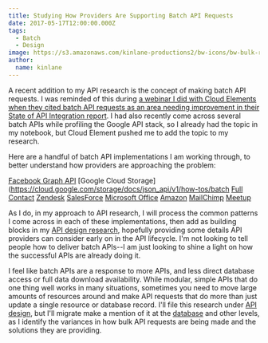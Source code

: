 ```yaml
---
title: Studying How Providers Are Supporting Batch API Requests
date: 2017-05-17T12:00:00.000Z
tags:
  - Batch
  - Design
image: https://s3.amazonaws.com/kinlane-productions2/bw-icons/bw-bulk-requests.png
author:
  name: kinlane
---
```

A recent addition to my API research is the concept of making batch API requests. I was reminded of this during [a webinar I did with Cloud Elements when they cited batch API requests as an area needing improvement in their State of API Integration report](http://resources.cloud-elements.com/presentations-2/the-state-of-api-integration-webinar-slides). I had also recently come across several batch APIs while profiling the Google API stack, so I already had the topic in my notebook, but Cloud Element pushed me to add the topic to my research.

Here are a handful of batch API implementations I am working through, to better understand how providers are approaching the problem:

[Facebook Graph API](https://developers.facebook.com/docs/graph-api/making-multiple-requests)
[Google Cloud Storage](https://cloud.google.com/storage/docs/json_api/v1/how-tos/batch
[Full Contact](https://www.fullcontact.com/developer/docs/batch/)
[Zendesk](https://developer.zendesk.com/blog/from-100-requests-to-1-introducing-our-new-bulk-and-batch-apis)
[SalesForce](https://developer.salesforce.com/docs/atlas.en-us.api_rest.meta/api_rest/requests_composite_batch.htm)
[Microsoft Office](https://dev.office.com/sharepoint/docs/sp-add-ins/make-batch-requests-with-the-rest-apis)
[Amazon](http://docs.aws.amazon.com/AWSECommerceService/latest/DG/BatchandMultipleOperationRequests.html)
[MailChimp](https://developer.mailchimp.com/documentation/mailchimp/guides/how-to-use-batch-operations/)
[Meetup](https://www.meetup.com/meetup_api/docs/batch/)

As I do, in my approach to API research, I will process the common patterns I come across in each of these implementations, then add as building blocks in my [API design research](http://design.apievangelist.com/), hopefully providing some details API providers can consider early on in the API lifecycle. I'm not looking to tell people how to deliver batch APIs--I am just looking to shine a light on how the successful APIs are already doing it.

I feel like batch APIs are a response to more APIs, and less direct database access or full data download availability. While modular, simple APIs that do one thing well works in many situations, sometimes you need to move large amounts of resources around and make API requests that do more than just update a single resource or database record. I'll file this research under [API design](http://design.apievangelist.com/), but I'll migrate make a mention of it at the [database](http://database.apievangelist.com/) and other levels, as I identify the variances in how bulk API requests are being made and the solutions they are providing.
